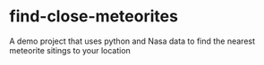 # find-close-meteorites
A demo project that uses python and Nasa data to find the nearest meteorite sitings to your location
